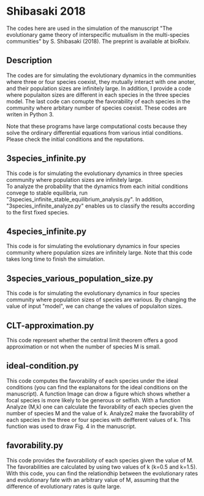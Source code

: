 # Shibasaki 2018

The codes here are used in the simulation of the manuscript "The evolutionary game theory 
of interspecific mutualism in the multi-species communities" by S. Shibasaki (2018). 
The preprint is available at bioRxiv.

## Description

The codes are for simulating the evolutionary dynamics in the communities where three or 
four species coexist, they mutually interact with one anoter, and their population sizes 
are infinitely large. In addition, I provide a code where populaiton sizes are different 
in each species in the three species model.  The last code can comupte the favorability
of each species in the community where arbitary number of species coexist.
These codes are writen in Python 3.

Note that these programs have large computational costs because they solve the 
ordinary differential equations from various intial conditions. Please check the initial 
conditions and the reputations.

##  3species_infinite.py

This code is for simulating the evolutionary dynamics in three species community 
where population sizes are infinitely large.  
To analyze the probability that the dynamics from each initial conditions convege to 
stable equilibria, run "3species_infinite_stable_equilibrium_analysis.py". 
In addition, "3species_infinite_analyze.py" enables us to classify the results according 
to the first fixed species.

## 4species_infinite.py

This code is for simulating the evolutionary dynamics in four species community 
where population sizes are infinitely large. 
Note that this code takes long time to finish the simulation.

## 3species_various_population_size.py

This code is for simulating the evolutionary dynamics in four species community 
where population sizes of species are various. By changing the value of input "model", 
we can change the values of populaiton sizes.

## CLT-approximation.py

This code represent whether the central limit theorem offers a good approximation or not when the number of species M is small.

## ideal-condition.py

This code computes the favorability of each species under the ideal conditions 
(you can find the explanaitons for the ideal conditions on the manuscript). 
A function Image can drow  a figure which shows whether a focal species is 
more likely to be generous or selfish.
With a function Analyze (M,k) one can calculate the favorability of each species
given the number of species M and the value of k. 
Analyze2 make the favorability of each species in the three or four species with deifferent values of k. 
This function was used to draw Fig. 4 in the manuscript.

## favorability.py
This code provides the favorabilioty of each species given the value of M.
The favorabilities are calculated by using two values of k (k=0.5 and k=1.5).
With this code, you can find the relationdhip between the evolutionary rates and evolutionary fate with 
an arbitrary value of M, assuming that the difference of evolutionary rates is quite large.
